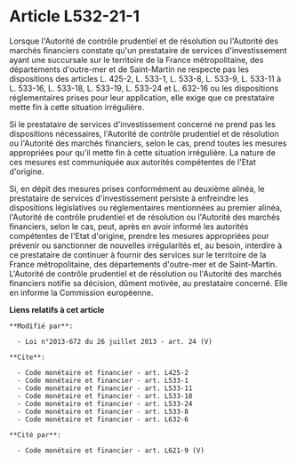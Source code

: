 # Article L532-21-1

Lorsque l'Autorité de contrôle prudentiel et de résolution ou l'Autorité des marchés financiers constate qu'un prestataire de
services d'investissement ayant une succursale sur le territoire de la France métropolitaine, des départements d'outre-mer et
de Saint-Martin ne respecte pas les dispositions des articles L. 425-2, L. 533-1, L. 533-8, L. 533-9, L. 533-11 à L. 533-16,
L. 533-18, L. 533-19, L. 533-24 et L. 632-16 ou les dispositions réglementaires prises pour leur application, elle exige que
ce prestataire mette fin à cette situation irrégulière. 

Si le prestataire de services d'investissement concerné ne prend pas les dispositions nécessaires, l'Autorité de contrôle
prudentiel et de résolution ou l'Autorité des marchés financiers, selon le cas, prend toutes les mesures appropriées pour
qu'il mette fin à cette situation irrégulière. La nature de ces mesures est communiquée aux autorités compétentes de l'Etat
d'origine. 

Si, en dépit des mesures prises conformément au deuxième alinéa, le prestataire de services d'investissement persiste à
enfreindre les dispositions législatives ou réglementaires mentionnées au premier alinéa, l'Autorité de contrôle prudentiel
et de résolution ou l'Autorité des marchés financiers, selon le cas, peut, après en avoir informé les autorités compétentes
de l'Etat d'origine, prendre les mesures appropriées pour prévenir ou sanctionner de nouvelles irrégularités et, au besoin,
interdire à ce prestataire de continuer à fournir des services sur le territoire de la France métropolitaine, des
départements d'outre-mer et de Saint-Martin. L'Autorité de contrôle prudentiel et de résolution ou l'Autorité des marchés
financiers notifie sa décision, dûment motivée, au prestataire concerné. Elle en informe la Commission européenne.

**Liens relatifs à cet article**

	**Modifié par**:

	  - Loi n°2013-672 du 26 juillet 2013 - art. 24 (V)

	**Cite**:

	  - Code monétaire et financier - art. L425-2
	  - Code monétaire et financier - art. L533-1
	  - Code monétaire et financier - art. L533-11
	  - Code monétaire et financier - art. L533-18
	  - Code monétaire et financier - art. L533-24
	  - Code monétaire et financier - art. L533-8
	  - Code monétaire et financier - art. L632-6

	**Cité par**:

	  - Code monétaire et financier - art. L621-9 (V)
